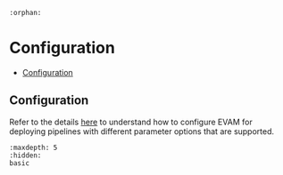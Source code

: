 ```{eval-rst}
:orphan:
```
# Configuration

* [Configuration](#configuration)

## Configuration
Refer to the details [here](./basic.md) to understand how to configure EVAM for deploying pipelines with different parameter options that are supported. 

```{toctree}
:maxdepth: 5
:hidden:
basic
```